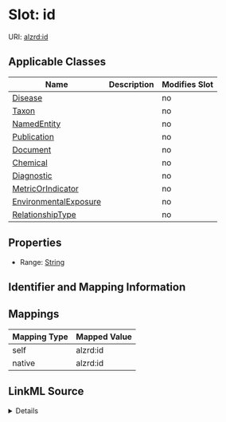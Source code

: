 

# Slot: id

URI: [alzrd:id](http://w3id.org/ontogpt/alzrdid)



<!-- no inheritance hierarchy -->





## Applicable Classes

| Name | Description | Modifies Slot |
| --- | --- | --- |
| [Disease](Disease.md) |  |  no  |
| [Taxon](Taxon.md) |  |  no  |
| [NamedEntity](NamedEntity.md) |  |  no  |
| [Publication](Publication.md) |  |  no  |
| [Document](Document.md) |  |  no  |
| [Chemical](Chemical.md) |  |  no  |
| [Diagnostic](Diagnostic.md) |  |  no  |
| [MetricOrIndicator](MetricOrIndicator.md) |  |  no  |
| [EnvironmentalExposure](EnvironmentalExposure.md) |  |  no  |
| [RelationshipType](RelationshipType.md) |  |  no  |







## Properties

* Range: [String](String.md)





## Identifier and Mapping Information








## Mappings

| Mapping Type | Mapped Value |
| ---  | ---  |
| self | alzrd:id |
| native | alzrd:id |




## LinkML Source

<details>
```yaml
name: id
alias: id
domain_of:
- NamedEntity
- Publication
range: string

```
</details>